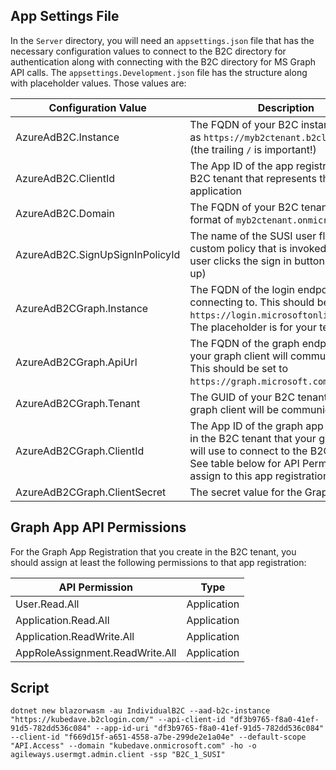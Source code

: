

## App Settings File

In the `Server` directory, you will need an `appsettings.json` file that has the necessary configuration values to connect to the B2C directory for authentication along with connecting with the B2C directory for MS Graph API calls.  The `appsettings.Development.json` file has the structure along with placeholder values. Those values are:

|Configuration Value    |Description    |
|-------------|-------------|
|AzureAdB2C.Instance    |The FQDN of your B2C instance, such as `https://myb2ctenant.b2clogin.com/` (the trailing `/` is important!)    |
|AzureAdB2C.ClientId    |The App ID of the app registration in the B2C tenant that represents the server application    |
|AzureAdB2C.Domain  |The FQDN of your B2C tenant, in the format of `myb2ctenant.onmicrosoft.com`    |
|AzureAdB2C.SignUpSignInPolicyId    |The name of the SUSI user flow or custom policy that is invoked when the user clicks the sign in button (or sign up)   |
|AzureAdB2CGraph.Instance   |The FQDN of the login endpoint you're connecting to. This should be set to `https://login.microsoftonline.com/{0}`. The placeholder is for your tenant id  |
|AzureAdB2CGraph.ApiUrl |The FQDN of the graph endpoint that your graph client will communicate with. This should be set to `https://graph.microsoft.com/`. |
|AzureAdB2CGraph.Tenant |The GUID of your B2C tenant that your graph client will be communicating with. |
|AzureAdB2CGraph.ClientId   |The App ID of the graph app registration in the B2C tenant that your graph client will use to connect to the B2C tenant. See table below for API Permissions to assign to this app registration    |
|AzureAdB2CGraph.ClientSecret   |The secret value for the Graph App ID  |


## Graph App API Permissions

For the Graph App Registration that you create in the B2C tenant, you should assign at least the following permissions to that app registration:

|API Permission |Type   |
|------------|------------|
|User.Read.All  |Application    |
|Application.Read.All   |Application    |
|Application.ReadWrite.All  |Application    |
|AppRoleAssignment.ReadWrite.All    |Application    |

## Script

```
dotnet new blazorwasm -au IndividualB2C --aad-b2c-instance "https://kubedave.b2clogin.com/" --api-client-id "df3b9765-f8a0-41ef-91d5-782dd536c084" --app-id-uri "df3b9765-f8a0-41ef-91d5-782dd536c084" --client-id "f669d15f-a651-4558-a7be-299de2e1a04e" --default-scope "API.Access" --domain "kubedave.onmicrosoft.com" -ho -o agileways.usermgt.admin.client -ssp "B2C_1_SUSI"
```